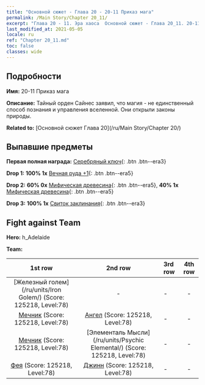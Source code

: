 ```yaml
---
title: "Основной сюжет - Глава 20 - 20-11 Приказ мага"
permalink: /Main Story/Chapter 20_11/
excerpt: "Глава 20 - 11. Эра хаоса  Основной сюжет - Глава 20_11. 20-11 Приказ мага"
last_modified_at: 2021-05-05
locale: ru
ref: "Chapter 20_11.md"
toc: false
classes: wide
---
```


## Подробности

 **Имя:** 20-11 Приказ мага

 **Описание:** Тайный орден Сайнес заявил, что магия - не единственный способ познания и управления вселенной. Они открыли законы природы.

 **Related to:** [Основной сюжет Глава 20](/ru/Main Story/Chapter 20/)

## Выпавшие предметы

 **Первая полная награда:** [Серебряный ключ](/ItemsRU/con_693/){: .btn .btn--era3}

 **Drop 1:** **100% 1x** [Вечная руда +1](/ItemsRU/mat_68/){: .btn .btn--era5}

 **Drop 2:** **60% 0x** [Мифическая древесина](/ItemsRU/mat_62/){: .btn .btn--era5}, **40% 1x** [Мифическая древесина](/ItemsRU/mat_62/){: .btn .btn--era5}

 **Drop 3:** **100% 1x** [Свиток заклинания](/ItemsRU/con_694/){: .btn .btn--era3}


## Fight against Team
 **Hero:** h_Adelaide

 **Team:**


  | 1st row | 2nd row | 3rd row | 4th row |
  |:----:|:----:|:----|:----:|
  | [Железный голем](/ru/units/Iron Golem/) (Score: 125218, Level:78)  | - | - | - |
  | [Мечник](/ru/units/Swordsman/) (Score: 125218, Level:78)  | [Ангел](/ru/units/Angel/) (Score: 125218, Level:78)  | - | - |
  | [Мечник](/ru/units/Swordsman/) (Score: 125218, Level:78)  | [Элементаль Мысли](/ru/units/Psychic Elemental/) (Score: 125218, Level:78)  | - | - |
  | [Фея](/ru/units/Sprite/) (Score: 125218, Level:78)  | [Джинн](/ru/units/Genie/) (Score: 125218, Level:78)  | - | - |


